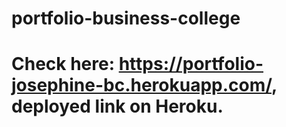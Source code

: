 ﻿# portfolio-business-college
# Check here: https://portfolio-josephine-bc.herokuapp.com/, deployed link on Heroku.

